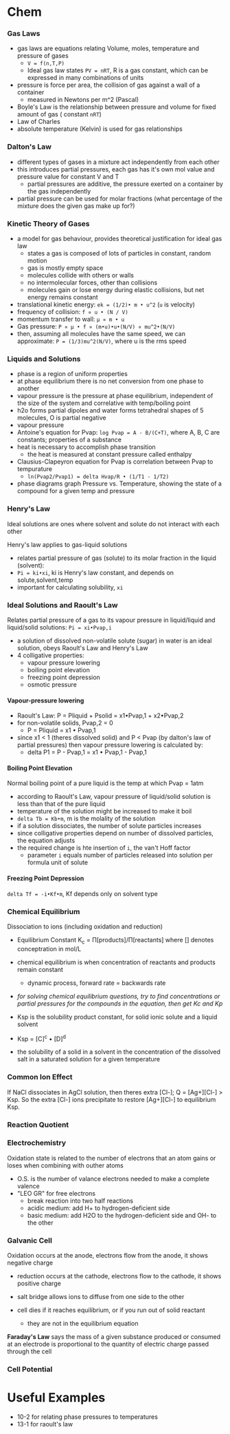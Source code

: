 # Chem
### Gas Laws
- gas laws are equations relating Volume, moles, temperature and pressure of gases
  - `V = f(n,T,P)`
  - Ideal gas law states `PV = nRT`, R is a gas constant, which can be expressed in many combinations of units
- pressure is force per area, the collision of gas against a wall of a container
  - measured in Newtons per m^2 (Pascal)
- Boyle's Law is the relationship between pressure and volume for fixed amount of gas ( constant `nRT`)
- Law of Charles 
- absolute temperature (Kelvin) is used for gas relationships

### Dalton's Law
- different types of gases in a mixture act independently from each other
- this introduces partial pressures, each gas has it's own mol value and pressure value for constant V and T
  - partial pressures are additive, the pressure exerted on a container by the gas independently 
- partial pressure can be used for molar fractions (what percentage of the mixture does the given gas make up for?)

### Kinetic Theory of Gases
- a model for gas behaviour, provides theoretical justification for ideal gas law
  - states a gas is composed of lots of particles in constant, random motion
  - gas is mostly empty space
  - molecules collide with others or walls
  - no intermolecular forces, other than collisions
  - molecules gain or lose energy during elastic collisions, but net energy remains constant
- translational kinetic energy: `ek = (1/2)• m • u^2` (`u` is velocity)
- frequency of collision: `f ∝ u • (N / V)`
- momentum transfer to wall: `µ ∝ m • u`
- Gas pressure: `P ∝ µ • f ∝ (m•u)•u•(N/V) ∝ mu^2•(N/V)`
- then, assuming all molecules have the same speed, we can approximate: `P = (1/3)mu^2(N/V)`, where u is the rms speed

### Liquids and Solutions
- phase is a region of uniform properties
- at phase equilibrium there is no net conversion from one phase to another
- vapour pressure is the pressure at phase equilibrium, independent of the size of the system and correlative with temp/boiling point
- h2o forms partial dipoles and water forms tetrahedral shapes of 5 molecules, O is partial negative
- vapour pressure
- Antoine's equation for Pvap: `log Pvap = A - B/(C+T)`, where A, B, C are constants; properties of a substance
- heat is necessary to accomplish phase transition
  - the heat is measured at constant pressure called enthalpy
- Clausius-Clapeyron equation for Pvap is correlation between Pvap to tempurature
  - `ln(Pvap2/Pvap1) = delta Hvap/R • (1/T1 - 1/T2)`
- phase diagrams graph Pressure vs. Temperature, showing the state of a compound for a given temp and pressure 

### Henry's Law
Ideal solutions are ones where solvent and solute do not interact with each other

Henry's law applies to gas-liquid solutions
- relates partial pressure of gas (solute) to its molar fraction in the liquid (solvent):
- `Pi = ki•xi`, ki is Henry's law constant, and depends on solute,solvent,temp
- important for calculating solubility, `xi`

### Ideal Solutions and Raoult's Law
Relates partial pressure of a gas to its vapour pressure in liquid/liquid and liquid/solid solutions: `Pi = xi•Pvap,i`
- a solution of dissolved non-volatile solute (sugar) in water is an ideal solution, obeys Raoult's Law and Henry's Law
- 4 colligative properties:
  - vapour pressure lowering
  - boiling point elevation
  - freezing point depression
  - osmotic pressure

#### Vapour-pressure lowering
- Raoult's Law: P = Pliquid + Psolid = x1•Pvap,1 + x2•Pvap,2
- for non-volatile solids, Pvap,2 = 0
  - P = Pliquid = x1 • Pvap,1
- since x1 < 1 (theres dissolved solid) and P < Pvap (by dalton's law of partial pressures) then vapour pressure lowering is calculated by:
  - delta P1 = P - Pvap,1 = x1 • Pvap,1 - Pvap,1
  
#### Boiling Point Elevation
Normal boiling point of a pure liquid is the temp at which Pvap = 1atm
- according to Raoult's Law, vapour pressure of liquid/solid solution is less than that of the pure liquid
- temperature of the solution might be increased to make it boil
- `delta Tb = Kb•m`, m is the molality of the solution
- if a solution dissociates, the number of solute particles increases
- since colligative properties depend on number of dissolved particles, the equation adjusts 
- the required change is hte insertion of `i`, the van't Hoff factor
  - parameter `i` equals number of particles released into solution per formula unit of solute

#### Freezing Point Depression 
`delta Tf = -i•Kf•m`, Kf depends only on solvent type

### Chemical Equilibrium
Dissociation to ions (including oxidation and reduction)
- Equilibrium Constant K<sub>c</sub> = &Pi;[products]/&Pi;[reactants] where [] denotes conceptration in mol/L
- chemical equilibrium is when concentration of reactants and products remain constant
  - dynamic process, forward rate = backwards rate
- *for solving chemical equilibrium questions, try to find concentrations or partial pressures for the compounds in the equation, then get Kc and Kp*

- Ksp is the solubility product constant, for solid ionic solute and a liquid solvent
- Ksp = [C]<sup>c</sup> • [D]<sup>d</sup>
- the solubility of a solid in a solvent in the concentration of the dissolved salt in a saturated solution for a given temperature

### Common Ion Effect
If NaCl dissociates in AgCl solution, then theres extra [Cl-]; Q = [Ag+][Cl-] > Ksp. So the extra [Cl-] ions precipitate to restore [Ag+][Cl-] to equilibrium Ksp.

### Reaction Quotient

### Electrochemistry
Oxidation state is related to the number of electrons that an atom gains or loses when combining with outher atoms
- O.S. is the number of valance electrons needed to make a complete valence
- "LEO GR" for free electrons
  - break reaction into two half reactions
  - acidic medium: add H+ to hydrogen-deficient side
  - basic medium: add H2O to the hydrogen-deficient side and OH- to the other
  
### Galvanic Cell
Oxidation occurs at the anode, electrons flow from the anode, it shows negative charge
- reduction occurs at the cathode, electrons flow to the cathode, it shows positive charge
- salt bridge allows ions to diffuse from one side to the other

- cell dies if it reaches equilibrium, or if you run out of solid reactant
  - they are not in the equilibrium equation
  
**Faraday's Law** says the mass of a given substance produced or consumed at an electrode is proportional to the quantity of electric charge passed through the cell

### Cell Potential

# Useful Examples
- 10-2 for relating phase pressures to temperatures
- 13-1 for raoult's law
